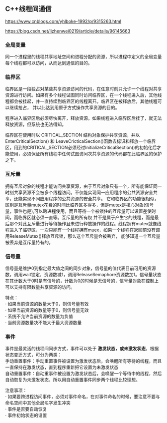 ## C++线程间通信

https://www.cnblogs.com/yhlboke-1992/p/9315263.html

https://blog.csdn.net/lizhenwei0219/article/details/96145663

### 全局变量

同一个进程里的线程共享地址空间和进程分配的资源，所以进程中定义的全局变量每个线程都可以访问，从而达到通信的目的。

### 临界区

临界区是一段独占对某些共享资源访问的代码，在任意时刻只允许一个线程对共享资源进行访问。如果有多个线程试图同时访问临界区，在一个线程进入后，其他线程都会被挂起，并一直持续到临界区的线程离开。临界区在被释放后，其他线程可以继续抢占，
并以此达到用原子方式操作共享资源的目的。

程序进入临界区后必须尽快离开，释放资源。如果线程进入临界区后挂了，就无法释放资源，但系统也无法得知。

临界区在使用时以 CRITICAL_SECTION 结构对象保护共享资源，并以 EnterCriticalSection() 和 LeaveCricticalSection()函数去标识和释放一个临界区，用到的CRITICAL_SECTION必须经过InitializeCriticalSection()的初始化后才能使用，必须保证所有线程中任何试图访问次共享资源的代码都在此临界区的保护之下。

### 互斥量

拥有互斥对象的线程才能访问共享资源，由于互斥对象只有一个，所有能保证同一时刻共享资源不会被多个线程访问。不仅能实现同一应用程序的公共资源安全共享，还能实现不同应用程序的公共资源的安全共享。
它和临界区的功能很相似，区别是互斥量mutex花费的时间比临界区多得多，但是mutex是核心对象(信号量，事件也是),可以跨进程使用，而且等待一个被锁住的互斥量可以设置差使时间，而临界区就必须一直等。互斥量的所有权
并不是属于产生它的线程，而是最后那个对此互斥量进行等待操作且未进行释放操作的线程。线程拥有mutex就像线程进入了临界区，一次只能有一个线程拥有muex，如果一个线程在返回前没有调用ReleaseMutex()释放互斥锁，那么这个互斥量会被丢弃，
能够知道一个互斥量被丢弃是互斥量特有的。

### 信号量

信号量是维护0到指定最大值之间的同步对象，信号量的值代表目前可用的资源数，调用wait锁定，资源数减1，调用ReleaseSemaphore资源数加1。信号量状态在其计数大于0时是有信号的，计数为0的时候是无信号的，信号量对象在控制上可以支持有限数量共享资源的访问。

特点：\
· 如果当前资源的数量大于0，则信号量有效\
· 如果当前资源的数量等于0，则信号量无效\
· 系统不允许当前资源的数量为负值\
· 当前资源数量决不能大于最大资源数量

### 事件

事件是最灵活的线程间同步方式，事件可以处于 **激发状态，或未激发状态**，根据状态变迁方式，可分为两类：\
手动重置事件：手动重置事件被设置为激发状态后，会唤醒所有等待的线程，而且一直保持在激发状态，直到程序重新把它设置为未激发状态\
自动重置事件：自动重事件被设置为激发状态后，会唤醒一个等待中的线程，然后自动恢复为未激发状态，所以用自动重置事件同步两个线程比较理想。

注意事项：\
· 如果要跨进程访问事件，必须对事件命名，在对事件命名的时候，要注意不要与命名空间中其他全局名字发生冲突\
· 事件是否要自动恢复\
· 事件初始状态的设置
